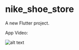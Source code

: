 # nike_shoe_store

A new Flutter project.

App Video: 

![alt text](https://github.com/suryaa62/Show-Store/blob/master/AppGif.gif "App Video")
